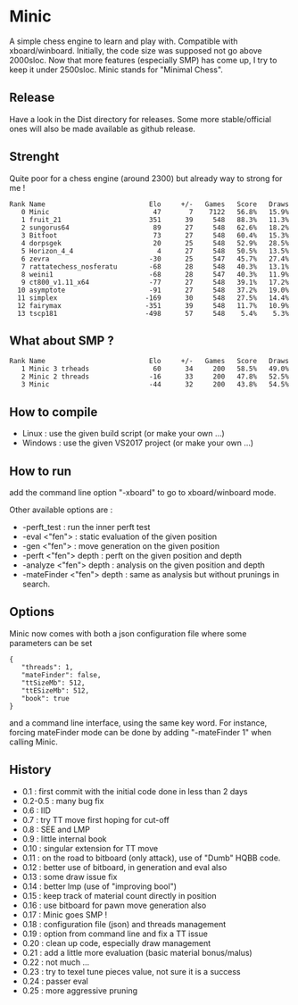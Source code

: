 # Minic
A simple chess engine to learn and play with.
Compatible with xboard/winboard.
Initially, the code size was supposed not go above 2000sloc.
Now that more features (especially SMP) has come up, I try to keep it under 2500sloc.
Minic stands for "Minimal Chess".

## Release

Have a look in the Dist directory for releases. Some more stable/official ones will also be made available as github release.

## Strenght
Quite poor for a chess engine (around 2300) but already way to strong for me !

```
Rank Name                          Elo     +/-   Games   Score   Draws
   0 Minic                          47       7    7122   56.8%   15.9%
   1 fruit_21                      351      39     548   88.3%   11.3%
   2 sungorus64                     89      27     548   62.6%   18.2%
   3 Bitfoot                        73      27     548   60.4%   15.3%
   4 dorpsgek                       20      25     548   52.9%   28.5%
   5 Horizon_4_4                     4      27     548   50.5%   13.5%
   6 zevra                         -30      25     547   45.7%   27.4%
   7 rattatechess_nosferatu        -68      28     548   40.3%   13.1%
   8 weini1                        -68      28     547   40.3%   11.9%
   9 ct800_v1.11_x64               -77      27     548   39.1%   17.2%
  10 asymptote                     -91      27     548   37.2%   19.0%
  11 simplex                      -169      30     548   27.5%   14.4%
  12 fairymax                     -351      39     548   11.7%   10.9%
  13 tscp181                      -498      57     548    5.4%    5.3%
```

## What about SMP ?  
```
Rank Name                          Elo     +/-   Games   Score   Draws
   1 Minic 3 trheads                60      34     200   58.5%   49.0%
   2 Minic 2 threads               -16      33     200   47.8%   52.5%
   3 Minic                         -44      32     200   43.8%   54.5%
```

## How to compile
* Linux : use the given build script (or make your own ...)
* Windows : use the given VS2017 project (or make your own ...)

## How to run
add the command line option "-xboard" to go to xboard/winboard mode.

Other available options are :
* -perft_test : run the inner perft test
* -eval <"fen"> : static evaluation of the given position
* -gen <"fen"> : move generation on the given position
* -perft <"fen"> depth : perft on the given position and depth
* -analyze <"fen"> depth : analysis on the given position and depth
* -mateFinder <"fen"> depth : same as analysis but without prunings in search.

## Options

Minic now comes with both a json configuration file where some parameters can be set
```
{
   "threads": 1,
   "mateFinder": false,
   "ttSizeMb": 512,
   "ttESizeMb": 512,
   "book": true
}
```
and a command line interface, using the same key word. For instance, forcing mateFinder mode can be done by adding "-mateFinder 1" when calling Minic.

## History

* 0.1 : first commit with the initial code done in less than 2 days
* 0.2-0.5 : many bug fix
* 0.6 : IID
* 0.7 : try TT move first hoping for cut-off
* 0.8 : SEE and LMP
* 0.9 : little internal book
* 0.10 : singular extension for TT move
* 0.11 : on the road to bitboard (only attack), use of "Dumb" HQBB code.
* 0.12 : better use of bitboard, in generation and eval also
* 0.13 : some draw issue fix
* 0.14 : better lmp (use of "improving bool")
* 0.15 : keep track of material count directly in position
* 0.16 : use bitboard for pawn move generation also
* 0.17 : Minic goes SMP ! 
* 0.18 : configuration file (json) and threads management
* 0.19 : option from command line and fix a TT issue  
* 0.20 : clean up code, especially draw management  
* 0.21 : add a little more evaluation (basic material bonus/malus)
* 0.22 : not much ...
* 0.23 : try to texel tune pieces value, not sure it is a success 
* 0.24 : passer eval
* 0.25 : more aggressive pruning

